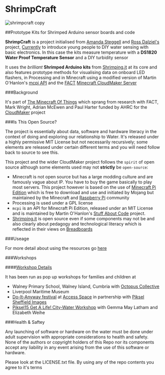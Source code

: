 # ShrimpCraft

![shrimpcraft copy](https://cloud.githubusercontent.com/assets/128456/7733192/9103e4a8-ff25-11e4-93b1-a7c8c4e9ce5c.jpg)

##Prototype Kits for Shrimped Arduino sensor boards and code

**ShrimpCraft** is a project initialised from [Amanda Steggell](http://www.testingtesting.org/) and [Ross Dalziel's](http://cheapjack.org.uk) project, [Currently](http:/currently.no) to introduce young people to DIY water sensing with basic electronics. In this case the kits measure temperature with a **DS1820 Water Proof Temperature Sensor** and a DIY turbidity sensor

It uses the *brilliant* **Shrimped Arduino kits** from [Shrimping.it](http://shrimping.it/blog/) at its core and also features prototype methods for visualising data on onboard LED flashers, in Processing and in Minecraft using a modified version of Martin O'Hanlon's [mcpi API](https://github.com/martinohanlon/mcpi) and the [FACT](http://fact.co.uk) [Minecraft CloudMaker Server](http://mc.fact.co.uk:8123/)

###Background

It's part of [The Minecraft Of Things](http://minecraftofthings.tumblr.com) which sprang from research with FACT, Mark Wright, Adrian McEwen and Paul Harter funded by AHRC for the [CloudMaker](http://www.fact.co.uk/projects/cloudmaker-making-minecraft-real.aspx) project

###Is This Open Source?

The project is essentially about data, software and hardware literacy in the context of doing and exploring our relationship to Water. It's released under a highly permissive MIT License but not necessarily recursively; some elements are released under certain different terms and you will need follow back to source to see this.

This project and the wider CloudMaker project follows the `spirit` of open source although some elements used may not **strictly** be `open-source`: 

 * Minecraft is not open source but has a large modding culture and are famously vague about IP. You have to buy the game basically to play most servers. This project however is based on the use of [Minecraft Pi Edition](http://pi.minecraft.net/?page_id=14) which is free to download and use and initiated by Mojang but maintained by the Minecraft and [Raspberry Pi](http://elinux.org/RPi_Hub) community
 * Processing is used under a GPL license
 * `mcpi` is an API for Minecraft Pi Edition, released under an MIT License and is maintained by Martin O'Hanlon's [Stuff About Code](http://www.stuffaboutcode.com/p/minecraft.html) project.
 * [Shrimping.it](http://shrimping.it/blog/) is open source even if some components may not be and also clearly about pedagogy and technological literacy which is reflected in their views on [Breadboards](http://shrimping.it/blog/why-no-pcbs/) 

###Useage

For more detail about using the resources go [here](https://github.com/cheapjack/ShrimpCraft/blob/master/resources/README.md)

###Workshops

####[Workshop Details](https://github.com/cheapjack/ShrimpCraft/blob/master/Events.md)

It has been run as pop up workshops for families and children at

 * Walney Primary School, Walney Island, Cumbria with [Octopus Collective](http://www.octopuscollective.org)
 * Liverpool Maritime Museum
 * [Do-It-Anyway festival](http://opensourcingfestivals.eu/events/do-it-anyway-festival-sheffield-uk) at [Access Space](http://access-space.org/) in partnership with [Piksel](http://piksel.no/) [Sheffield Images](https://www.flickr.com/photos/ajsteggell/sets/72157653152049145)
 * [Piksel15 Get A Life! City-Water Workshop](http://15.piksel.no/city-water/) with Gemma May Latham and Elizabeth Weihe

###Health & Saftey

Any launching of software or hardware on the water must be done under adult supervision with appropriate considerations to health and safety. None of the authors or copyright holders of this Repo nor its components accept any liability in any event arising from the use of this software or hardware.

Please look at the LICENSE.txt file. By using any of the repo contents you agree to it's terms



